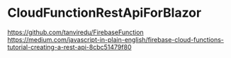 # CloudFunctionRestApiForBlazor
https://github.com/tanviredu/FirebaseFunction </br>
https://medium.com/javascript-in-plain-english/firebase-cloud-functions-tutorial-creating-a-rest-api-8cbc51479f80
